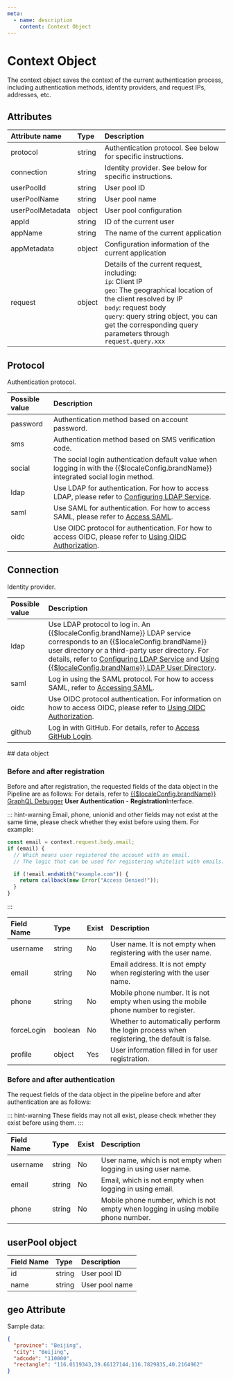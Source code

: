 ```yaml
---
meta:
  - name: description
    content: Context Object
---
```


# Context Object

<LastUpdated/>


The context object saves the context of the current authentication process, including authentication methods, identity providers, and request IPs, addresses, etc.


## Attributes

| Attribute name           | Type   | Description                                                                                                        |
| :--------------- | :----- | :---------------------------------------------------------------------------------------------------------- |
| protocol         | string | Authentication protocol. See below for specific instructions.                                                                                  |
| connection       | string | Identity provider. See below for specific instructions.                                                                                |  |
| userPoolId       | string | User pool ID                                                                                                  |
| userPoolName     | string | User pool name                                                                                                 |
| userPoolMetadata | object | User pool configuration                                                                                                |
| appId       | string | ID of the current user                                                                                                |
| appName     | string | The name of the current application                                                                                                 |
| appMetadata | object | Configuration information of the current application                                                                                                 |
| request          | object | Details of the current request, including: <br> `ip`: Client IP <br> `geo`: The geographical location of the client resolved by IP <br> `body`: request body <br> `query`: query string object, you can get the corresponding query parameters through `request.query.xxx` |

## Protocol

Authentication protocol.

| Possible value   | Description                                                                                                          |
| :------- | :------------------------------------------------------------------------------------------------------------ |
| password | Authentication method based on account password.                                                                                        |
| sms      | Authentication method based on SMS verification code.                                                                                      |
| social   | The social login authentication default value when logging in with the {{$localeConfig.brandName}} integrated social login method.                                         |
| ldap     | Use LDAP for authentication. For how to access LDAP, please refer to [Configuring LDAP Service](../../connections/ldap/).              |
| saml     | Use SAML for authentication. For how to access SAML, please refer to  [Access SAML](../../connections/saml/).                    |
| oidc     | Use OIDC protocol for authentication. For how to access OIDC, please refer to [Using OIDC Authorization](../../connections/oidc/). |

## Connection

Identity provider.

<table>
  <thead>
    <tr>
      <th style="text-align:left">Possible value</th>
      <th style="text-align:left">Description</th>
    </tr>
  </thead>
  <tbody>
    <tr>
      <td style="text-align:left">ldap	</td>
      <td style="text-align:left">Use LDAP protocol to log in. An {{$localeConfig.brandName}} LDAP service corresponds to an {{$localeConfig.brandName}} user directory or a third-party user directory. For details, refer to
        <a
        href="../../connections/ldap/">Configuring LDAP Service</a> and <a href="../../guides/users/ldap-user-directory/"> Using {{$localeConfig.brandName}} LDAP User Directory</a>.</td>
    </tr>
    <tr>
      <td style="text-align:left">saml</td>
      <td style="text-align:left">Log in using the SAML protocol. For how to access SAML, refer to <a href="../../connections/saml/">Accessing SAML</a>.</td>
    </tr>
    <tr>
      <td style="text-align:left">oidc</td>
      <td style="text-align:left">Use OIDC protocol authentication. For information on how to access OIDC, please refer to <a href="../../connections/oidc/">Using OIDC Authorization</a>.</td>
    </tr>
    <tr>
      <td style="text-align:left">github</td>
      <td style="text-align:left">Log in with GitHub. For details, refer to
        <a
        href="../../connections/github">Access GitHub Login</a>.</td>
    </tr>
  </tbody>
</table>
## data object

### Before and after registration

Before and after registration, the requested fields of the data object in the Pipeline are as follows: For details, refer to [{{$localeConfig.brandName}} GraphQL Debugger](https://approw.com/graphiql/) **User Authentication** - **Registration**Interface.

::: hint-warning
Email, phone, unionid and other fields may not exist at the same time, please check whether they exist before using them. For example:

```js
const email = context.request.body.email;
if (email) {
  // Which means user registered the account with an email.
  // The logic that can be used for registering whitelist with emails.

  if (!email.endsWith("example.com")) {
    return callback(new Error("Access Denied!"));
  }
}
```

:::

| Field Name     | Type    | Exist | Description                                       |
| :--------- | :------ | ------------ | :----------------------------------------- |
| username   | string  | No           | User name. It is not empty when registering with the user name.       |
| email      | string  | No           | Email address. It is not empty when registering with the user name.         |
| phone      | string  | No           | Mobile phone number. It is not empty when using the mobile phone number to register.      |
| forceLogin | boolean | No           | Whether to automatically perform the login process when registering, the default is false. |
| profile    | object  | Yes           | User information filled in for user registration.                |

### Before and after authentication

The request fields of the data object in the pipeline before and after authentication are as follows:

::: hint-warning
These fields may not all exist, please check whether they exist before using them.
:::

| Field Name   | Type   | Exist | Description                                 |
| :------- | :----- | ------------ | :----------------------------------- |
| username | string | No           | User name, which is not empty when logging in using user name. |
| email    | string | No           | Email, which is not empty when logging in using email.     |
| phone    | string | No           | Mobile phone number, which is not empty when logging in using mobile phone number. |

## userPool object

| Field Name | Type   | Description       |
| :----- | :----- | :--------- |
| id     | string | User pool ID  |
| name   | string | User pool name |

## geo Attribute

Sample data:

```json
{
  "province": "Beijing",
  "city": "Beijing",
  "adcode": "110000",
  "rectangle": "116.0119343,39.66127144;116.7829835,40.2164962"
}
```
